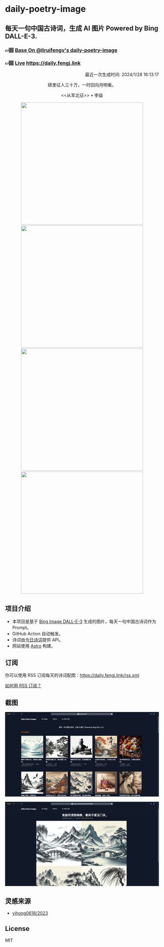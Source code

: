 
# daily-poetry-image

## 每天一句中国古诗词，生成 AI 图片 Powered by Bing DALL-E-3.

### 👉🏽 [Base On @liruifengv's daily-poetry-image](https://github.com/liruifengv/daily-poetry-image)

### 👉🏽 [Live](https://daily.fengj.link) https://daily.fengj.link

<p align="right">
  最近一次生成时间: 2024/1/28 16:13:17
</p>
<p align="center">
碛里征人三十万，一时回向月明看。
</p>
<p align="center">
<<从军北征>> • 李益
</p>
<p align="center">
<img src="https://tse2.mm.bing.net/th/id/OIG4.Sxpn1o47CY1FGNm3c0Ab" height="400" width="400" />
<img src="https://tse3.mm.bing.net/th/id/OIG4.veYxxgxPU_A03KYt3hXA" height="400" width="400" />
<img src="https://tse4.mm.bing.net/th/id/OIG4.vy0zIYkHzCICaAD4HdNG" height="400" width="400" />
<img src="https://tse2.mm.bing.net/th/id/OIG4.OH7sPiFGqHMyy9Q14rB." height="400" width="400" />
</p>

## 项目介绍

-   本项目是基于 [Bing Image DALL-E-3](https://www.bing.com/images/create) 生成的图片，每天一句中国古诗词作为 Prompt。
-   GitHub Action 自动触发。
-   诗词由[今日诗词](https://www.jinrishici.com/)提供 API。
-   网站使用 [Astro](https://astro.build) 构建。

## 订阅

你可以使用 RSS 订阅每天的诗词配图：https://daily.fengj.link/rss.xml

[如何用 RSS 订阅？](https://zhuanlan.zhihu.com/p/55026716)

## 截图

![图片列表](./screenshots/Snipaste_2023-12-28_21-00-26.png)

![图片详情](./screenshots/Snipaste_2023-12-28_21-00-53.png)

## 灵感来源

-   [yihong0618/2023](https://github.com/yihong0618/2023)

## License

MIT
